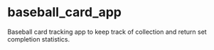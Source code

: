 # baseball_card_app
Baseball card tracking app to keep track of collection and return set completion statistics.
